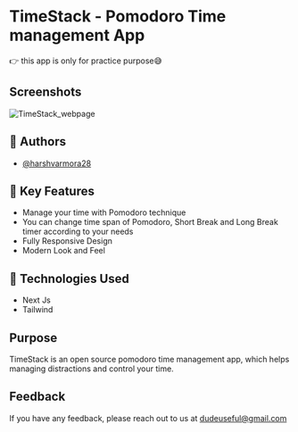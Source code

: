 
# TimeStack - Pomodoro Time management App

👉 this app is only for practice purpose😅


## Screenshots

![TimeStack_webpage](https://user-images.githubusercontent.com/82329898/156140396-11574b8f-8253-463f-8075-c9a3fd842bec.png)


## 🔨 Authors

- [@harshvarmora28](https://www.github.com/harshvarmora28)


## 🤖 Key Features

- Manage your time with Pomodoro technique
- You can change time span of Pomodoro, Short Break and Long Break timer according to your needs
- Fully Responsive Design
- Modern Look and Feel


## 🚀 Technologies Used

- Next Js
- Tailwind


## Purpose

TimeStack is an open source pomodoro time management app, which helps managing distractions and control your time.

  
## Feedback

If you have any feedback, please reach out to us at dudeuseful@gmail.com

